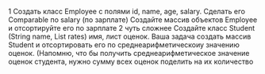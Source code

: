 1
Создать класс Employee c полями id, name, age, salary.
Сделать его Comparable по salary (по зарплате)
Создайте массив объектов Employee и отсортируйте его по зарплате
2 чуть сложнее
Создайте класс Student (String name, List rates) имя, лист оценок. 
Ваша задача создать массив Student и отсортировать его по среднеарифметическоиу значению оценок. 
(Напомню, что бы получить среднеарифметическое значение оценок студента, нужно сумму всех оценок поделить на их количество
